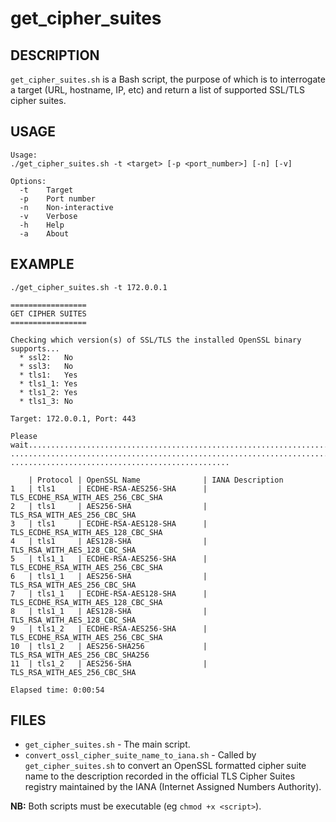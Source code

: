 get_cipher_suites
=================

DESCRIPTION
-----------
`get_cipher_suites.sh` is a Bash script, the purpose of which is to interrogate a
target (URL, hostname, IP, etc) and return a list of supported SSL/TLS cipher 
suites.


USAGE
-----
```
Usage:
./get_cipher_suites.sh -t <target> [-p <port_number>] [-n] [-v]

Options:
  -t    Target
  -p    Port number
  -n    Non-interactive
  -v    Verbose
  -h    Help
  -a    About
```

EXAMPLE
-------
```
./get_cipher_suites.sh -t 172.0.0.1

=================
GET CIPHER SUITES
=================

Checking which version(s) of SSL/TLS the installed OpenSSL binary supports...
  * ssl2:   No
  * ssl3:   No
  * tls1:   Yes
  * tls1_1: Yes
  * tls1_2: Yes
  * tls1_3: No

Target: 172.0.0.1, Port: 443

Please wait.....................................................................
................................................................................
.................................................

    | Protocol | OpenSSL Name              | IANA Description
1   | tls1     | ECDHE-RSA-AES256-SHA      | TLS_ECDHE_RSA_WITH_AES_256_CBC_SHA
2   | tls1     | AES256-SHA                | TLS_RSA_WITH_AES_256_CBC_SHA
3   | tls1     | ECDHE-RSA-AES128-SHA      | TLS_ECDHE_RSA_WITH_AES_128_CBC_SHA
4   | tls1     | AES128-SHA                | TLS_RSA_WITH_AES_128_CBC_SHA
5   | tls1_1   | ECDHE-RSA-AES256-SHA      | TLS_ECDHE_RSA_WITH_AES_256_CBC_SHA
6   | tls1_1   | AES256-SHA                | TLS_RSA_WITH_AES_256_CBC_SHA
7   | tls1_1   | ECDHE-RSA-AES128-SHA      | TLS_ECDHE_RSA_WITH_AES_128_CBC_SHA
8   | tls1_1   | AES128-SHA                | TLS_RSA_WITH_AES_128_CBC_SHA
9   | tls1_2   | ECDHE-RSA-AES256-SHA      | TLS_ECDHE_RSA_WITH_AES_256_CBC_SHA
10  | tls1_2   | AES256-SHA256             | TLS_RSA_WITH_AES_256_CBC_SHA256
11  | tls1_2   | AES256-SHA                | TLS_RSA_WITH_AES_256_CBC_SHA

Elapsed time: 0:00:54
```


FILES
-----
  * `get_cipher_suites.sh` - The main script.
  * `convert_ossl_cipher_suite_name_to_iana.sh` - Called by `get_cipher_suites.sh`
     to convert an OpenSSL formatted cipher suite name to the description 
     recorded in the official TLS Cipher Suites registry maintained by the IANA 
     (Internet Assigned Numbers Authority).

**NB:** Both scripts must be executable (eg `chmod +x <script>`).
